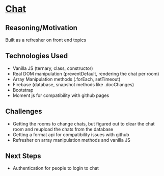 # [Chat](https://garrettyoung510.github.io/chat/)

## Reasoning/Motivation

Built as a refresher on front end topics

## Technologies Used
* Vanilla JS (ternary, class, constructor)
* Real DOM manipulation (preventDefault, rendering the chat per room)
* Array Manipulation methods (.forEach, setTimeout)
* Firebase (database, snapshot methods like .docChanges)
* Bootstrap 
* Moment js for compatibility with github pages

## Challenges

* Getting the rooms to change chats, but figured out to clear the chat room and reupload the chats from the database
* Getting a format api for compatibility issues with github
* Refresher on array manipulation methods and vanilla JS

## Next Steps

* Authentication for people to login to chat
